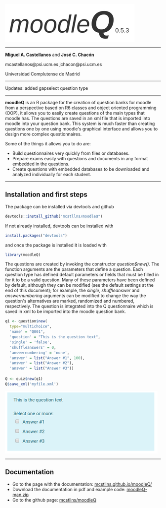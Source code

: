 
![](./docs/images/logo.png)

***
__Miguel A. Castellanos__ and __José C. Chacón__

mcastellanos\@psi.ucm.es
jchacon\@psi.ucm.es 


Universidad Complutense de Madrid

***
Updates: added gapselect question type
***
__moodleQ__ is an R package for the creation of question banks for moodle from a perspective based on R6 classes and object oriented programming (OOP), it allows you to easily create questions of the main types that moodle has. The questions are saved in an xml file that is imported into moodle into your question bank. This system is much faster than creating questions one by one using moodle's graphical interface and allows you to design more complex questionnaires.

Some of the things it allows you to do are:

* Build questionnaires very quickly from files or databases.
* Prepare exams easily with questions and documents in any format embedded in the questions.
* Create questions with embedded databases to be downloaded and analyzed individually for each student.

***

## Installation and first steps

The package can be installed via devtools and github

```R
devtools::install_github("mcstllns/moodleQ")
```

If not already installed, devtools can be installed with

```R
install.packages("devtools")
```

and once the package is installed it is loaded with

```R
library(moodleQ)
```

The questions are created by invoking the constructor _question$new()_. The function arguments are the parameters that define a question. Each question type has defined default parameters or fields that must be filled in for it to be a valid question. Many of these parameters have been defined by default, although they can be modified (see the default settings at the end of this document); for example, the _single_, _shuffleanswer_ and _answernumbering_ arguments can be modified to change the way the question's alternatives are marked, randomized and numbered, respectively. The question is integrated into the Q questionnaire which is saved in xml to be imported into the moodle question bank.


```R
q1 <- question$new(
  type="multichoice",
  'name' = "Q001",
  'question' = "This is the question text",
  'single' = 'false',
  'shuffleanswers' = 0,
  'answernumbering' = 'none',
  'answer' = list("Answer #1", 100),
  'answer' = list("Answer #2"),
  'answer' = list("Answer #3"))

Q <- quiz$new(q1)
Q$save_xml('myfile.xml')
```


![](./docs/images/02.png)

***

## Documentation

* Go to the page with the documentation: [mcstllns.github.io/moodleQ/](https://mcstllns.github.io/moodleQ/)
* Download the documentation in pdf and example code: [moodleQ-man.zip](./docs/moodleQ-man.zip)
* Go to the github page: [mcstllns/moodleQ](https://github.com/mcstllns/moodleQ)




